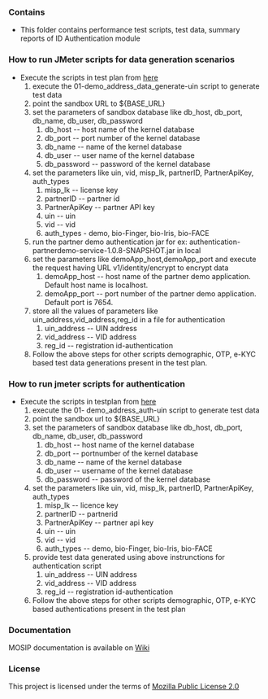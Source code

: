 ### Contains
* This folder contains performance test scripts, test data, summary reports of ID Authentication module

### How to run JMeter scripts for data generation scenarios
* Execute the scripts in test plan from [here](https://github.com/mosip/mosip-performance-tests-mt/tree/master/id-authentication/scripts)
    1. execute the 01-demo_address_data_generate-uin script to generate test data
	2. point the sandbox URL to ${BASE_URL} 
	3. set the parameters of sandbox database like db_host, db_port, db_name, db_user, db_password
		1. db_host -- host name of the kernel database
		2. db_port -- port number of the kernel database
		3. db_name -- name of the kernel database
		4. db_user -- user name of the kernel database
		5. db_password -- password of the kernel database
    4. set the parameters like uin, vid, misp_lk, partnerID, PartnerApiKey, auth_types
		1. misp_lk -- license key
		2. partnerID -- partner id
		3. PartnerApiKey -- partner API key
		4. uin -- uin
		5. vid -- vid
		6. auth_types - demo, bio-Finger, bio-Iris, bio-FACE
    5. run the partner demo authentication jar for ex: authentication-partnerdemo-service-1.0.8-SNAPSHOT.jar in local
    6. set the parameters like demoApp_host,demoApp_port and execute the request having URL v1/identity/encrypt to encrypt data 
		1. demoApp_host -- host name of the partner demo application. Default host name is localhost.
		2. demoApp_port -- port number of the partner demo application. Default port is 7654.
    7. store all the values of parameters like uin_address,vid_address,reg_id in a file for authentication
 		1. uin_address -- UIN address
		2. vid_address -- VID address
		3. reg_id -- registration id-authentication
    8. Follow the above steps for other scripts demographic, OTP, e-KYC based test data generations present in the test plan.
 				
### How to run jmeter scripts for authentication
 * Execute the scripts in testplan from [here](https://github.com/mosip/mosip-performance-tests-mt/tree/master/id-authentication/scripts/authentication)
    1. execute the 01- demo_address_auth-uin script to generate test data
	2. point the sandbox url to ${BASE_URL} 
	3. set the parameters of sandbox database like db_host, db_port, db_name, db_user, db_password
		1. db_host -- host name of the kernel database
		2. db_port -- portnumber of the kernel database
		3. db_name -- name of the kernel database
		4. db_user -- username of the kernel database
		5. db_password -- password of the kernel database
    4. set the parameters like uin, vid, misp_lk, partnerID, PartnerApiKey, auth_types
		1. misp_lk -- licence key
		2. partnerID -- partnerid
		3. PartnerApiKey -- partner api key
		4. uin -- uin
		5. vid -- vid
		6. auth_types -- demo, bio-Finger, bio-Iris, bio-FACE
    7. provide test data generated using above instrunctions for authentication script
 		1. uin_address -- UIN address
		2. vid_address -- VID address
		3. reg_id -- registration id-authentication 	
    8. Follow the above steps for other scripts demographic, OTP, e-KYC based authentications present in the test plan
	
### Documentation

MOSIP documentation is available on [Wiki](https://github.com/mosip/documentation/wiki)

### License
This project is licensed under the terms of [Mozilla Public License 2.0](https://github.com/mosip/mosip-platform/blob/master/LICENSE)